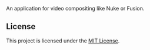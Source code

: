 An application for video compositing like Nuke or Fusion.


## License  
This project is licensed under the [MIT License](LICENSE).  

